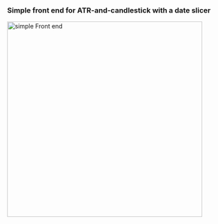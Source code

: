 ### Simple front end for ATR-and-candlestick with a date slicer

<img width="452" alt="simple Front end" src="https://user-images.githubusercontent.com/42895330/227732949-4e011ffe-370c-47a6-84c6-36773ebad192.png">
